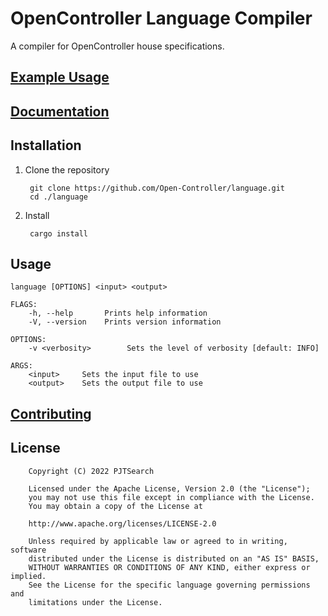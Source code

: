 # OpenController Language Compiler

A compiler for OpenController house specifications.

## [Example Usage](test/example)

## [Documentation](https://open-controller.github.io/language/)

## Installation

1. Clone the repository

        git clone https://github.com/Open-Controller/language.git
        cd ./language

2. Install

        cargo install

## Usage

    language [OPTIONS] <input> <output>

    FLAGS:
        -h, --help       Prints help information
        -V, --version    Prints version information

    OPTIONS:
        -v <verbosity>        Sets the level of verbosity [default: INFO]

    ARGS:
        <input>     Sets the input file to use
        <output>    Sets the output file to use

## [Contributing](CONTRIBUTING.md)

## License

        Copyright (C) 2022 PJTSearch

        Licensed under the Apache License, Version 2.0 (the "License");
        you may not use this file except in compliance with the License.
        You may obtain a copy of the License at

        http://www.apache.org/licenses/LICENSE-2.0

        Unless required by applicable law or agreed to in writing, software
        distributed under the License is distributed on an "AS IS" BASIS,
        WITHOUT WARRANTIES OR CONDITIONS OF ANY KIND, either express or implied.
        See the License for the specific language governing permissions and
        limitations under the License.
